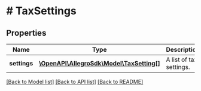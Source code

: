 # # TaxSettings

## Properties

Name | Type | Description | Notes
------------ | ------------- | ------------- | -------------
**settings** | [**\OpenAPI\AllegroSdk\Model\TaxSetting[]**](TaxSetting.md) | A list of tax settings. | [optional]

[[Back to Model list]](../../README.md#models) [[Back to API list]](../../README.md#endpoints) [[Back to README]](../../README.md)
